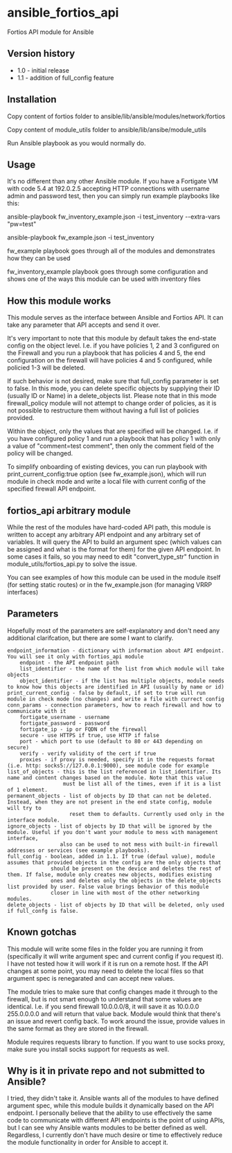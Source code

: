 # ansible_fortios_api
Fortios API module for Ansible

## Version history

- 1.0 - initial release
- 1.1 - addition of full_config feature

## Installation
Copy content of fortios folder to ansible/lib/ansible/modules/network/fortios

Copy content of module_utils folder to ansible/lib/ansibe/module_utils

Run Ansible playbook as you would normally do.


## Usage
It's no different than any other Ansible module. If you have a Fortigate VM with code 5.4 at 192.0.2.5 accepting HTTP connections
with username admin and password test, then you can simply run example playbooks like this:

ansible-playbook fw_inventory_example.json -i test_inventory --extra-vars "pw=test"

ansible-playbook fw_example.json -i test_inventory

fw_example playbook goes through all of the modules and demonstrates how they can be used

fw_inventory_example playbook goes through some configuration and shows one of the ways this module can be used with inventory files


## How this module works
This module serves as the interface between Ansible and Fortios API. It can take any parameter that API accepts and send it over.

It's very important to note that this module by default takes the end-state config on the object level. I.e. if you have policies 1,
2 and 3 configured on the Firewall and you run a playbook that has policies 4 and 5, the end configuration on the firewall will have
policies 4 and 5 configured, while policied 1-3 will be deleted.

If such behavior is not desired, make sure that full_config parameter is set to false. In this mode, you can delete specific objects
by supplying their ID (usually ID or Name) in a delete_objects list. Please note that in this mode firewall_policy module will not
attempt to change order of policies, as it is not possible to restructure them without having a full list of policies provided.

Within the object, only the values that are specified will be changed. I.e. if you have configured policy 1 and run a playbook
that has policy 1 with only a value of "comment=test comment", then only the comment field of the policy will be changed.

To simplify onboarding of existing devices, you can run playbook with print_current_config:true option (see fw_example.json),
which will run module in check mode and write a local file with current config of the specified firewall API endpoint.


## fortios_api arbitrary module
While the rest of the modules have hard-coded API path, this module is written to accept any arbitrary API endpoint and any arbitrary
set of variables. It will query the API to build an argument spec (which values can be assigned and what is the format for them) for
the given API endpoint. In some cases it fails, so you may need to edit "convert_type_str" function in module_utils/fortios_api.py
to solve the issue.

You can see examples of how this module can be used in the module itself (for setting static routes) or in the fw_example.json
(for managing VRRP interfaces)


## Parameters
Hopefully most of the parameters are self-explanatory and don't need any additional clarifcation, but there are some I want to clarify.
```
endpoint_information - dictionary with information about API endpoint. You will see it only with fortios_api module
    endpoint - the API endpoint path
    list_identifier - the name of the list from which module will take objects
    object_identifier - if the list has multiple objects, module needs to know how this objects are identified in API (usually by name or id)
print_current_config - false by default, if set to true will run module in check mode (no changes) and write a file with currect config
conn_params - connection parameters, how to reach firewall and how to communicate with it
    fortigate_username - username
    fortigate_password - password
    fortigate_ip - ip or FQDN of the firewall
    secure - use HTTPS if true, use HTTP if false
    port - which port to use (default to 80 or 443 depending on secure)
    verify - verify validity of the cert if true
    proxies - if proxy is needed, specify it in the requests format (i.e. http: socks5://127.0.0.1:9000), see module code for example
list_of_objects - this is the list referenced in list_identifier. Its name and content changes based on the module. Note that this value
                  must be list all of the times, even if it is a list of 1 element.
permanent_objects - list of objects by ID that can not be deleted. Instead, when they are not present in the end state config, module will try to
                    reset them to defaults. Currently used only in the interface module.
ignore_objects - list of objects by ID that will be ignored by the module. Useful if you don't want your module to mess with management interface,
                 also can be used to not mess with built-in firewall addresses or services (see example playbooks).
full_config - boolean, added in 1.1. If true (defaul value), module assumes that provided objects in the config are the only objects that
              should be present on the device and deletes the rest of them. If false, module only creates new objects, modifies existing
              ones and deletes only the objects in the delete_objects list provided by user. False value brings behavior of this module
              closer in line with most of the other networking modules.
delete_objects - list of objects by ID that will be deleted, only used if full_confg is false.
```

## Known gotchas
This module will write some files in the folder you are running it from (specifically it will write argument spec and current config if
you request it). I have not tested how it will work if it is run on a remote host. If the API changes at some point, you may need to
delete the local files so that argument spec is renegarated and can accept new values.

The module tries to make sure that config changes made it through to the firewall, but is not smart enough to understand that some
values are identical. I.e. if you send firewall 10.0.0.0/8, it will save it as 10.0.0.0 255.0.0.0.0 and will return that value back.
Module would think that there's an issue and revert config back. To work around the issue, provide values in the same format as they
are stored in the firewall.

Module requires requests library to function. If you want to use socks proxy, make sure you install socks support for requests as well.

## Why is it in private repo and not submitted to Ansible?
I tried, they didn't take it. Ansible wants all of the modules to have defined argument spec, while this module builds it dynamically
based on the API endpoint. I personally believe that the ability to use effectively the same code to communicate with different API endpoints
is the point of using APIs, but I can see why Ansible wants modules to be better defined as well.
Regardless, I currently don't have much desire or time to effectively reduce the module functionality in order for Ansible to accept it.
